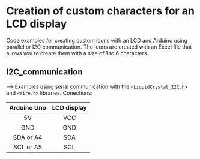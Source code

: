 # Creation of custom characters for an LCD display

Code examples for creating custom icons with an LCD and Arduino using parallel or I2C communication. The icons are created with an Excel file that allows you to create them with a size of 1 to 6 characters.

## I2C_communication

--> Examples using serial communication with the `<LiquidCrystal_I2C.h>` and `<Wire.h>` libraries. Conections:

| Arduino Uno | LCD display |
|:-----------:|:-----------:|
|      5V     |     VCC     |
|     GND     |     GND     |
|  SDA or A4  |     SDA     |
|  SCL or A5  |     SCL     |
